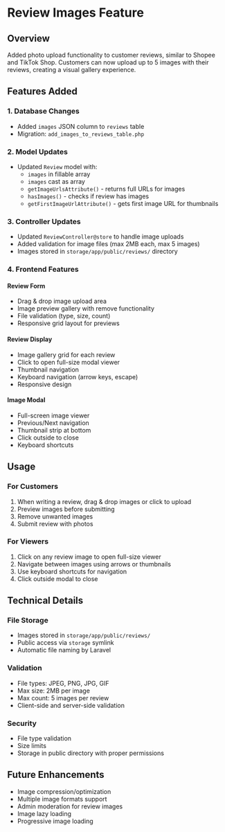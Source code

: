 # Review Images Feature

## Overview
Added photo upload functionality to customer reviews, similar to Shopee and TikTok Shop. Customers can now upload up to 5 images with their reviews, creating a visual gallery experience.

## Features Added

### 1. Database Changes
- Added `images` JSON column to `reviews` table
- Migration: `add_images_to_reviews_table.php`

### 2. Model Updates
- Updated `Review` model with:
  - `images` in fillable array
  - `images` cast as array
  - `getImageUrlsAttribute()` - returns full URLs for images
  - `hasImages()` - checks if review has images
  - `getFirstImageUrlAttribute()` - gets first image URL for thumbnails

### 3. Controller Updates
- Updated `ReviewController@store` to handle image uploads
- Added validation for image files (max 2MB each, max 5 images)
- Images stored in `storage/app/public/reviews/` directory

### 4. Frontend Features

#### Review Form
- Drag & drop image upload area
- Image preview gallery with remove functionality
- File validation (type, size, count)
- Responsive grid layout for previews

#### Review Display
- Image gallery grid for each review
- Click to open full-size modal viewer
- Thumbnail navigation
- Keyboard navigation (arrow keys, escape)
- Responsive design

#### Image Modal
- Full-screen image viewer
- Previous/Next navigation
- Thumbnail strip at bottom
- Click outside to close
- Keyboard shortcuts

## Usage

### For Customers
1. When writing a review, drag & drop images or click to upload
2. Preview images before submitting
3. Remove unwanted images
4. Submit review with photos

### For Viewers
1. Click on any review image to open full-size viewer
2. Navigate between images using arrows or thumbnails
3. Use keyboard shortcuts for navigation
4. Click outside modal to close

## Technical Details

### File Storage
- Images stored in `storage/app/public/reviews/`
- Public access via `storage` symlink
- Automatic file naming by Laravel

### Validation
- File types: JPEG, PNG, JPG, GIF
- Max size: 2MB per image
- Max count: 5 images per review
- Client-side and server-side validation

### Security
- File type validation
- Size limits
- Storage in public directory with proper permissions

## Future Enhancements
- Image compression/optimization
- Multiple image formats support
- Admin moderation for review images
- Image lazy loading
- Progressive image loading


